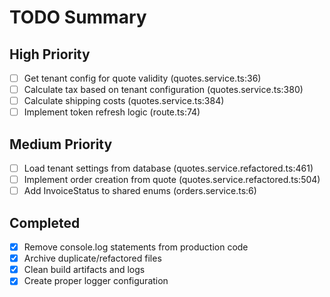 # TODO Summary

## High Priority

- [ ] Get tenant config for quote validity (quotes.service.ts:36)
- [ ] Calculate tax based on tenant configuration (quotes.service.ts:380)
- [ ] Calculate shipping costs (quotes.service.ts:384)
- [ ] Implement token refresh logic (route.ts:74)

## Medium Priority

- [ ] Load tenant settings from database (quotes.service.refactored.ts:461)
- [ ] Implement order creation from quote (quotes.service.refactored.ts:504)
- [ ] Add InvoiceStatus to shared enums (orders.service.ts:6)

## Completed

- [x] Remove console.log statements from production code
- [x] Archive duplicate/refactored files
- [x] Clean build artifacts and logs
- [x] Create proper logger configuration
